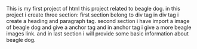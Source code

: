 This is my first project of html
this project related to beagle dog.
in this project i create three section:
first section belong to div tag in div tag i create a heading and paragraph tag.
second section i have import a image of beagle dog and give a anchor tag and in anchor tag i give a more beagle images link.
and in last section i will provide some basic information about beagle dog.
